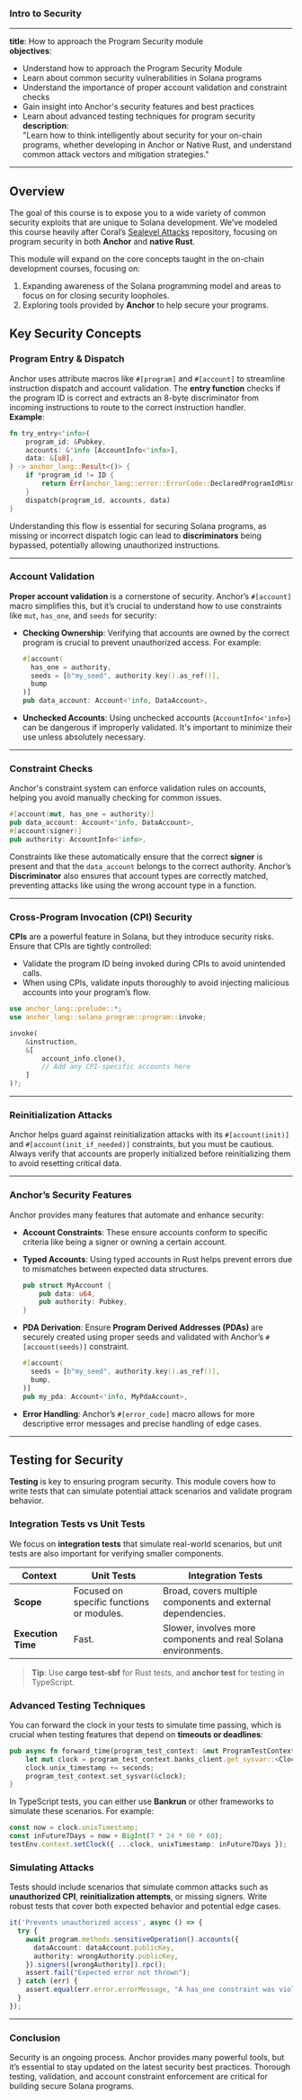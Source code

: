 
### Intro to Security

---
**title**: How to approach the Program Security module  
**objectives**:
  - Understand how to approach the Program Security Module
  - Learn about common security vulnerabilities in Solana programs
  - Understand the importance of proper account validation and constraint checks
  - Gain insight into Anchor's security features and best practices
  - Learn about advanced testing techniques for program security
**description**:  
  "Learn how to think intelligently about security for your on-chain programs, whether developing in Anchor or Native Rust, and understand common attack vectors and mitigation strategies."

---

## Overview

The goal of this course is to expose you to a wide variety of common security exploits that are unique to Solana development. We’ve modeled this course heavily after Coral’s [Sealevel Attacks](https://github.com/coral-xyz/sealevel-attacks) repository, focusing on program security in both **Anchor** and **native Rust**.

This module will expand on the core concepts taught in the on-chain development courses, focusing on:

1. Expanding awareness of the Solana programming model and areas to focus on for closing security loopholes.
2. Exploring tools provided by **Anchor** to help secure your programs.

## Key Security Concepts

### Program Entry & Dispatch

Anchor uses attribute macros like `#[program]` and `#[account]` to streamline instruction dispatch and account validation. The **entry function** checks if the program ID is correct and extracts an 8-byte discriminator from incoming instructions to route to the correct instruction handler.  
**Example**:  

```rust
fn try_entry<'info>(
    program_id: &Pubkey,
    accounts: &'info [AccountInfo<'info>],
    data: &[u8],
) -> anchor_lang::Result<()> {
    if *program_id != ID {
        return Err(anchor_lang::error::ErrorCode::DeclaredProgramIdMismatch.into());
    }
    dispatch(program_id, accounts, data)
}
```

Understanding this flow is essential for securing Solana programs, as missing or incorrect dispatch logic can lead to **discriminators** being bypassed, potentially allowing unauthorized instructions.

---

### Account Validation

**Proper account validation** is a cornerstone of security. Anchor’s `#[account]` macro simplifies this, but it’s crucial to understand how to use constraints like `mut`, `has_one`, and `seeds` for security:

- **Checking Ownership**: Verifying that accounts are owned by the correct program is crucial to prevent unauthorized access. For example:
  
  ```rust
  #[account(
    has_one = authority,
    seeds = [b"my_seed", authority.key().as_ref()],
    bump
  )]
  pub data_account: Account<'info, DataAccount>,
  ```

- **Unchecked Accounts**: Using unchecked accounts (`AccountInfo<'info>`) can be dangerous if improperly validated. It's important to minimize their use unless absolutely necessary.

---

### Constraint Checks

Anchor's constraint system can enforce validation rules on accounts, helping you avoid manually checking for common issues.

```rust
#[account(mut, has_one = authority)]
pub data_account: Account<'info, DataAccount>,
#[account(signer)]
pub authority: AccountInfo<'info>,
```

Constraints like these automatically ensure that the correct **signer** is present and that the `data_account` belongs to the correct authority. Anchor’s **Discriminator** also ensures that account types are correctly matched, preventing attacks like using the wrong account type in a function.

---

### Cross-Program Invocation (CPI) Security

**CPIs** are a powerful feature in Solana, but they introduce security risks. Ensure that CPIs are tightly controlled:

- Validate the program ID being invoked during CPIs to avoid unintended calls.
- When using CPIs, validate inputs thoroughly to avoid injecting malicious accounts into your program’s flow.

```rust
use anchor_lang::prelude::*;
use anchor_lang::solana_program::program::invoke;

invoke(
    &instruction,
    &[
        account_info.clone(),
        // Add any CPI-specific accounts here
    ]
)?;
```

---

### Reinitialization Attacks

Anchor helps guard against reinitialization attacks with its `#[account(init)]` and `#[account(init_if_needed)]` constraints, but you must be cautious. Always verify that accounts are properly initialized before reinitializing them to avoid resetting critical data.

---

### Anchor’s Security Features

Anchor provides many features that automate and enhance security:

- **Account Constraints**: These ensure accounts conform to specific criteria like being a signer or owning a certain account.
- **Typed Accounts**: Using typed accounts in Rust helps prevent errors due to mismatches between expected data structures.
  
  ```rust
  pub struct MyAccount {
      pub data: u64,
      pub authority: Pubkey,
  }
  ```

- **PDA Derivation**: Ensure **Program Derived Addresses (PDAs)** are securely created using proper seeds and validated with Anchor’s `#[account(seeds)]` constraint.
  
  ```rust
  #[account(
    seeds = [b"my_seed", authority.key().as_ref()],
    bump,
  )]
  pub my_pda: Account<'info, MyPdaAccount>,
  ```

- **Error Handling**: Anchor’s `#[error_code]` macro allows for more descriptive error messages and precise handling of edge cases.

---

## Testing for Security

**Testing** is key to ensuring program security. This module covers how to write tests that can simulate potential attack scenarios and validate program behavior.

### Integration Tests vs Unit Tests

We focus on **integration tests** that simulate real-world scenarios, but unit tests are also important for verifying smaller components.

| **Context**                      | **Unit Tests**                                                   | **Integration Tests**                                              |
|-----------------------------------|------------------------------------------------------------------|--------------------------------------------------------------------|
| **Scope**                         | Focused on specific functions or modules.                        | Broad, covers multiple components and external dependencies.        |
| **Execution Time**                | Fast.                                                            | Slower, involves more components and real Solana environments.      |

> **Tip**: Use **cargo test-sbf** for Rust tests, and **anchor test** for testing in TypeScript.

### Advanced Testing Techniques

You can forward the clock in your tests to simulate time passing, which is crucial when testing features that depend on **timeouts or deadlines**:

```rust
pub async fn forward_time(program_test_context: &mut ProgramTestContext, seconds: i64) {
    let mut clock = program_test_context.banks_client.get_sysvar::<Clock>().await.unwrap();
    clock.unix_timestamp += seconds;
    program_test_context.set_sysvar(&clock);
}
```

In TypeScript tests, you can either use **Bankrun** or other frameworks to simulate these scenarios. For example:

```typescript
const now = clock.unixTimestamp;
const inFuture7Days = now + BigInt(7 * 24 * 60 * 60);
testEnv.context.setClock({ ...clock, unixTimestamp: inFuture7Days });
```

### Simulating Attacks

Tests should include scenarios that simulate common attacks such as **unauthorized CPI**, **reinitialization attempts**, or missing signers. Write robust tests that cover both expected behavior and potential edge cases.

```typescript
it('Prevents unauthorized access', async () => {
  try {
    await program.methods.sensitiveOperation().accounts({
      dataAccount: dataAccount.publicKey,
      authority: wrongAuthority.publicKey,
    }).signers([wrongAuthority]).rpc();
    assert.fail("Expected error not thrown");
  } catch (err) {
    assert.equal(err.error.errorMessage, "A has_one constraint was violated");
  }
});
```

---

### Conclusion

Security is an ongoing process. Anchor provides many powerful tools, but it’s essential to stay updated on the latest security best practices. Thorough testing, validation, and account constraint enforcement are critical for building secure Solana programs.